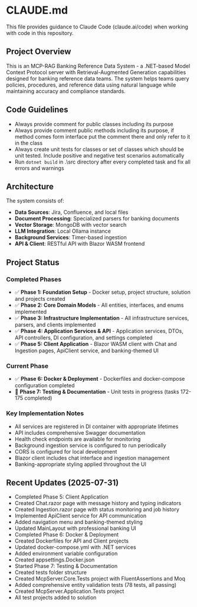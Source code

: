 # CLAUDE.md

This file provides guidance to Claude Code (claude.ai/code) when working with code in this repository.

## Project Overview

This is an MCP-RAG Banking Reference Data System - a .NET-based Model Context Protocol server with Retrieval-Augmented Generation capabilities designed for banking reference data teams. The system helps teams query policies, procedures, and reference data using natural language while maintaining accuracy and compliance standards.

## Code Guidelines

- Always provide comment for public classes including its purpose
- Always provide comment public methods including its purpose, if method comes form interface put the comment there and only refer to it in the class
- Always create unit tests for classes or set of classes which should be unit tested. Include positive and negative test scenarios automatically
- Run `dotnet build` in .\src directory after every completed task and fix all errors and warnings

## Architecture

The system consists of:
- **Data Sources**: Jira, Confluence, and local files
- **Document Processing**: Specialized parsers for banking documents
- **Vector Storage**: MongoDB with vector search
- **LLM Integration**: Local Ollama instance
- **Background Services**: Timer-based ingestion
- **API & Client**: RESTful API with Blazor WASM frontend

## Project Status

### Completed Phases
- ✅ **Phase 1: Foundation Setup** - Docker setup, project structure, solution and projects created
- ✅ **Phase 2: Core Domain Models** - All entities, interfaces, and enums implemented
- ✅ **Phase 3: Infrastructure Implementation** - All infrastructure services, parsers, and clients implemented
- ✅ **Phase 4: Application Services & API** - Application services, DTOs, API controllers, DI configuration, and settings completed
- ✅ **Phase 5: Client Application** - Blazor WASM client with Chat and Ingestion pages, ApiClient service, and banking-themed UI

### Current Phase
- ✅ **Phase 6: Docker & Deployment** - Dockerfiles and docker-compose configuration completed
- 🚧 **Phase 7: Testing & Documentation** - Unit tests in progress (tasks 172-175 completed)

### Key Implementation Notes
- All services are registered in DI container with appropriate lifetimes
- API includes comprehensive Swagger documentation
- Health check endpoints are available for monitoring
- Background ingestion service is configured to run periodically
- CORS is configured for local development
- Blazor client includes chat interface and ingestion management
- Banking-appropriate styling applied throughout the UI

## Recent Updates (2025-07-31)
- Completed Phase 5: Client Application
- Created Chat.razor page with message history and typing indicators
- Created Ingestion.razor page with status monitoring and job history
- Implemented ApiClient service for API communication
- Added navigation menu and banking-themed styling
- Updated MainLayout with professional banking UI
- Completed Phase 6: Docker & Deployment
- Created Dockerfiles for API and Client projects
- Updated docker-compose.yml with .NET services
- Added environment variable configuration
- Created appsettings.Docker.json
- Started Phase 7: Testing & Documentation
- Created tests folder structure
- Created McpServer.Core.Tests project with FluentAssertions and Moq
- Added comprehensive entity validation tests (78 tests, all passing)
- Created McpServer.Application.Tests project
- All test projects added to solution